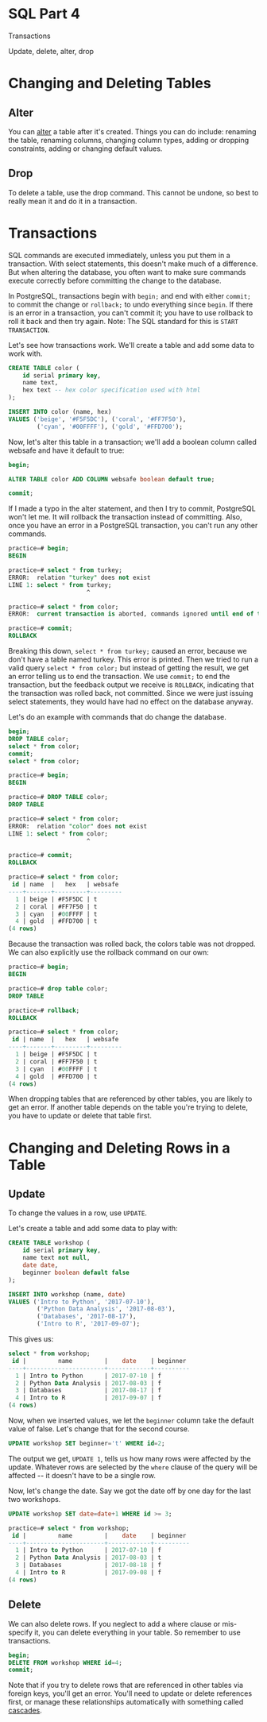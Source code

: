 # SQL Part 4

Transactions

Update, delete, alter, drop


# Changing and Deleting Tables

## Alter

You can [alter](https://www.postgresql.org/docs/current/static/sql-altertable.html) a table after it's created.  Things you can do include: renaming the table, renaming columns, changing column types, adding or dropping constraints, adding or changing default values.


## Drop

To delete a table, use the drop command.  This cannot be undone, so best to really mean it and do it in a transaction.



# Transactions

SQL commands are executed immediately, unless you put them in a transaction.  With select statements, this doesn't make much of a difference.  But when altering the database, you often want to make sure commands execute correctly before committing the change to the database.  

In PostgreSQL, transactions begin with `begin;` and end with either `commit;` to commit the change or `rollback;` to undo everything since `begin`.  If there is an error in a transaction, you can't commit it; you have to use rollback to roll it back and then try again.  Note: The SQL standard for this is `START TRANSACTION`.

Let's see how transactions work.  We'll create a table and add some data to work with.

```sql
CREATE TABLE color (
	id serial primary key,
	name text,
	hex text -- hex color specification used with html
);

INSERT INTO color (name, hex) 
VALUES ('beige', '#F5F5DC'), ('coral', '#FF7F50'), 
		('cyan', '#00FFFF'), ('gold', '#FFD700');
```


Now, let's alter this table in a transaction; we'll add a boolean column called websafe and have it default to true:

```sql
begin;

ALTER TABLE color ADD COLUMN websafe boolean default true;

commit;
```

If I made a typo in the alter statement, and then I try to commit, PostgreSQL won't let me.  It will rollback the transaction instead of committing.  Also, once you have an error in a PostgreSQL transaction, you can't run any other commands.  

```sql
practice=# begin;
BEGIN

practice=# select * from turkey;
ERROR:  relation "turkey" does not exist
LINE 1: select * from turkey;
                      ^

practice=# select * from color;
ERROR:  current transaction is aborted, commands ignored until end of transaction block

practice=# commit;
ROLLBACK
```

Breaking this down, `select * from turkey;` caused an error, because we don't have a table named turkey.  This error is printed.  Then we tried to run a valid query `select * from color;` but instead of getting the result, we get an error telling us to end the transaction.  We use `commit;` to end the transaction, but the feedback output we receive is `ROLLBACK`, indicating that the transaction was rolled back, not committed.  Since we were just issuing select statements, they would have had no effect on the database anyway. 

Let's do an example with commands that do change the database.

```sql
begin;
DROP TABLE color;
select * from color;
commit;
select * from color;
```

```sql
practice=# begin;
BEGIN

practice=# DROP TABLE color;
DROP TABLE

practice=# select * from color;
ERROR:  relation "color" does not exist
LINE 1: select * from color;
                      ^

practice=# commit;
ROLLBACK

practice=# select * from color;
 id | name  |   hex   | websafe 
----+-------+---------+---------
  1 | beige | #F5F5DC | t
  2 | coral | #FF7F50 | t
  3 | cyan  | #00FFFF | t
  4 | gold  | #FFD700 | t
(4 rows)
```

Because the transaction was rolled back, the colors table was not dropped.  We can also explicitly use the rollback command on our own:

```sql
practice=# begin;
BEGIN

practice=# drop table color;
DROP TABLE

practice=# rollback;
ROLLBACK

practice=# select * from color;
 id | name  |   hex   | websafe 
----+-------+---------+---------
  1 | beige | #F5F5DC | t
  2 | coral | #FF7F50 | t
  3 | cyan  | #00FFFF | t
  4 | gold  | #FFD700 | t
(4 rows)


```

When dropping tables that are referenced by other tables, you are likely to get an error.  If another table depends on the table you're trying to delete, you have to update or delete that table first.  

# Changing and Deleting Rows in a Table

## Update

To change the values in a row, use `UPDATE`.  

Let's create a table and add some data to play with:

```sql
CREATE TABLE workshop (
	id serial primary key,
	name text not null,
	date date,
	beginner boolean default false
);

INSERT INTO workshop (name, date)
VALUES ('Intro to Python', '2017-07-10'), 
		('Python Data Analysis', '2017-08-03'), 
		('Databases', '2017-08-17'), 
		('Intro to R', '2017-09-07');
```

This gives us:

```sql
select * from workshop;
 id |         name         |    date    | beginner 
----+----------------------+------------+----------
  1 | Intro to Python      | 2017-07-10 | f
  2 | Python Data Analysis | 2017-08-03 | f
  3 | Databases            | 2017-08-17 | f
  4 | Intro to R           | 2017-09-07 | f
(4 rows)
```

Now, when we inserted values, we let the `beginner` column take the default value of false.  Let's change that for the second course.  

```sql
UPDATE workshop SET beginner='t' WHERE id=2;
```

The output we get, `UPDATE 1`, tells us how many rows were affected by the update.  Whatever rows are selected by the `where` clause of the query will be affected -- it doesn't have to be a single row.  

Now, let's change the date.  Say we got the date off by one day for the last two workshops.  

```sql
UPDATE workshop SET date=date+1 WHERE id >= 3;
```

```sql
practice=# select * from workshop;
 id |         name         |    date    | beginner 
----+----------------------+------------+----------
  1 | Intro to Python      | 2017-07-10 | f
  2 | Python Data Analysis | 2017-08-03 | t
  3 | Databases            | 2017-08-18 | f
  4 | Intro to R           | 2017-09-08 | f
(4 rows)

```



## Delete

We can also delete rows.  If you neglect to add a where clause or mis-specify it, you can delete everything in your table.  So remember to use transactions.

```sql
begin;
DELETE FROM workshop WHERE id=4;
commit;
```

Note that if you try to delete rows that are referenced in other tables via foreign keys, you'll get an error. You'll need to update or delete references first, or manage these relationships automatically with something called [cascades](https://www.postgresql.org/docs/current/static/ddl-constraints.html#DDL-CONSTRAINTS-FK).


